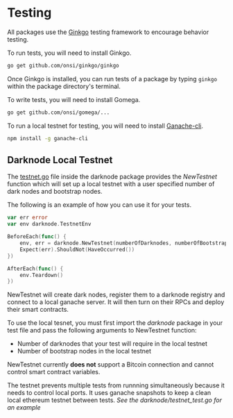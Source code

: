 # Testing

All packages use the [Ginkgo](https://github.com/onsi/ginkgo) testing framework to encourage behavior testing.

To run tests, you will need to install Ginkgo.

```sh
go get github.com/onsi/ginkgo/ginkgo
```

Once Ginkgo is installed, you can run tests of a package by typing ```ginkgo``` within the package directory's terminal.

To write tests, you will need to install Gomega.

```sh
go get github.com/onsi/gomega/...
```

To run a local testnet for testing, you will need to install [Ganache-cli](https://github.com/trufflesuite/ganache-cli/blob/master/README.md).

```sh
npm install -g ganache-cli
```

## Darknode Local Testnet

The [testnet.go](https://github.com/republicprotocol/republic-go/blob/darknodetest/darknode/testnet.go) file inside the darknode package provides the _NewTestnet_ function which will set up a local testnet with a user specified number of dark nodes and bootstrap nodes.

The following is an example of how you can use it for your tests.

```go
var err error
var env darknode.TestnetEnv

BeforeEach(func() {
    env, err = darknode.NewTestnet(numberOfDarknodes, numberOfBootstrapNodes)
    Expect(err).ShouldNot(HaveOccurred())
})

AfterEach(func() {
    env.Teardown()
})
```

NewTestnet will create dark nodes, register them to a darknode registry and connect to a local ganache server. It will then turn on their RPCs and deploy their smart contracts.

To use the local tesnet, you must first import the _darknode_ package in your test file and pass the following arguments to NewTestnet function:

* Number of darknodes that your test will require in the local testnet
* Number of bootstrap nodes in the local testnet

NewTestnet currently **does not** support a Bitcoin connection and cannot control smart contract variables.

The testnet prevents multiple tests from runnning simultaneously because it needs to control local ports. It uses ganache snapshots to keep a clean local ethereum testnet between tests.
_See the darknode/testnet\_test.go for an example_